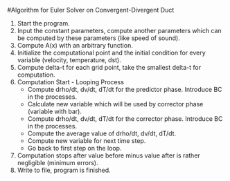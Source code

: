 #Algorithm for Euler Solver on Convergent-Divergent Duct

1. Start the program.
2. Input the constant parameters, compute another parameters which can be computed by these parameters (like speed of sound).
3. Compute A(x) with an arbitrary function. 
4. Initialize the computational point and the initial condition for every variable (velocity, temperature, dst).
5. Compute delta-t for each grid point, take the smallest delta-t for computation.
6. Computation Start - Looping Process
	* Compute drho/dt, dv/dt, dT/dt for the predictor phase. Introduce BC in the processes.
	* Calculate new variable which will be used by corrector phase (variable with bar).
	* Compute drho/dt, dv/dt, dT/dt for the corrector phase. Introduce BC in the processes.
	* Compute the average value of drho/dt, dv/dt, dT/dt.
	* Compute new variable for next time step.
	* Go back to first step on the loop.
7. Computation stops after value before minus value after is rather negligible (minimum errors).
8. Write to file, program is finished.
